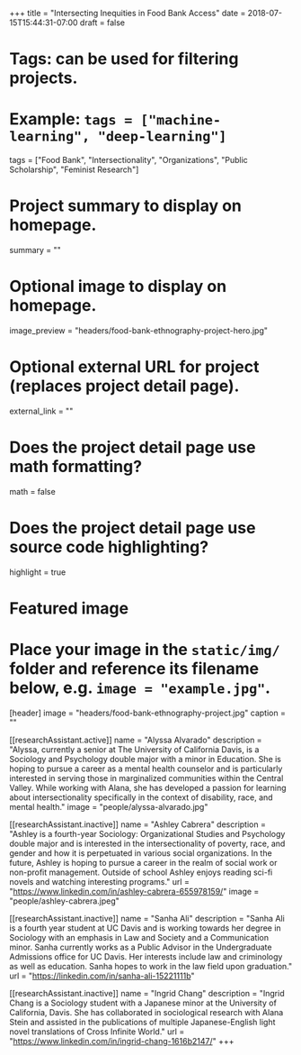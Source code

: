 +++
title = "Intersecting Inequities in Food Bank Access"
date = 2018-07-15T15:44:31-07:00
draft = false

# Tags: can be used for filtering projects.
# Example: `tags = ["machine-learning", "deep-learning"]`
tags = ["Food Bank", "Intersectionality", "Organizations", "Public Scholarship", "Feminist Research"]

# Project summary to display on homepage.
summary = ""

# Optional image to display on homepage.
image_preview = "headers/food-bank-ethnography-project-hero.jpg"

# Optional external URL for project (replaces project detail page).
external_link = ""

# Does the project detail page use math formatting?
math = false

# Does the project detail page use source code highlighting?
highlight = true

# Featured image
# Place your image in the `static/img/` folder and reference its filename below, e.g. `image = "example.jpg"`.
[header]
image = "headers/food-bank-ethnography-project.jpg"
caption = ""

[[researchAssistant.active]]
	name = "Alyssa Alvarado"
	description = "Alyssa, currently a senior at The University of California Davis, is a Sociology and Psychology double major with a minor in Education. She is hoping to pursue a career as a mental health counselor and is particularly interested in serving those in marginalized communities within the Central Valley. While working with Alana, she has developed a passion for learning about intersectionality specifically in the context of disability, race, and mental health."
	image = "people/alyssa-alvarado.jpg"

[[researchAssistant.inactive]]
	name = "Ashley Cabrera"
	description = "Ashley is a fourth-year Sociology: Organizational Studies and Psychology double major and is interested in the intersectionality of poverty, race, and gender and how it is perpetuated in various social organizations. In the future, Ashley is hoping to pursue a career in the realm of social work or non-profit management. Outside of school Ashley enjoys reading sci-fi novels and watching interesting programs."
	url = "https://www.linkedin.com/in/ashley-cabrera-655978159/"
	image = "people/ashley-cabrera.jpeg"

[[researchAssistant.inactive]]
	name = "Sanha Ali"
	description = "Sanha Ali is a fourth year student at UC Davis and is working towards her degree in Sociology with an emphasis in Law and Society and a Communication minor. Sanha currently works as a Public Advisor in the Undergraduate Admissions office for UC Davis. Her interests include law and criminology as well as education. Sanha hopes to work in the law field upon graduation."
	url = "https://linkedin.com/in/sanha-ali-15221111b"

[[researchAssistant.inactive]]
	name = "Ingrid Chang"
	description = "Ingrid Chang is a Sociology student with a Japanese minor at the University of California, Davis. She has collaborated in sociological research with Alana Stein and assisted in the publications of multiple Japanese-English light novel translations of Cross Infinite World."
	url = "https://www.linkedin.com/in/ingrid-chang-1616b2147/"
+++
